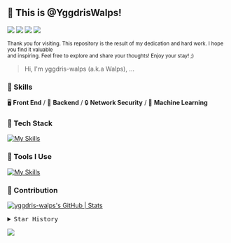 ## 👋 This is @YggdrisWalps!

[![][github-follower-shield]][github-follower-stats]
[![][informatn-x-shield]][informatn-x-link]
[![][informatn-telegram-shield]][informatn-telegram-link]
[![][informatn-email-shield]][informatn-email-address]

<sup>Thank you for visiting. This repository is the result of my dedication and hard work. I hope you find it valuable<br/>
and inspiring. Feel free to explore and share your thoughts!
Enjoy your stay! ;)</sup>

> Hi, I'm yggdris-walps (a.k.a Walps), ...

### 🔨 Skills

🖥️ **Front End** / 🔧 **Backend** / 🔒 **Network Security** / 🧠 **Machine Learning**

### 🍉 Tech Stack

[![My Skills][tech-stack-skillicons-shield]](https://skillicons.dev)

### 🔨 Tools I Use

[![My Skills][tools-skillicons-shield]](https://skillicons.dev)

### 🍏 Contribution

[![yggdris-walps's GitHub | Stats][contribution-stats-shield]][contribution-stats-link]

<details>
  <summary><kbd>Star History</kbd></summary>
  <picture>
    <source media="(prefers-color-scheme: light)" srcset="https://api.star-history.com/svg?repos=yggdris-walps%2Fyggw&theme=light&type=Date">
    <img width="100%" src="https://api.star-history.com/svg?repos=yggdris-walps%2Fyggw&type=Date">
  </picture>
</details>

[![][github-contribution-grid-snake-shield]][github-contribution-grid-snake-link]

<!-- SNAKE GROUP -->

[github-contribution-grid-snake-shield]: https://raw.githubusercontent.com/yggdris-walps/yggdris-walps/output/github-contribution-grid-snake-dark.svg
[github-contribution-grid-snake-link]: https://github.com/Platane/snk

<!-- SKILLICONS SHIELDS GROUP -->

[tech-stack-skillicons-shield]: https://skillicons.dev/icons?i=python,arduino,nodejs,php,react,next,vue,nuxt,angular,express,tailwindcss,redux,bootstrap,html,css,js,jquery,ts,scss,django,flask,tensorflow,opencv,threejs
[tools-skillicons-shield]: https://skillicons.dev/icons?i=mysql,sqlite,redis,postgresql,docker,nginx,git,npm,pnpm,yarn,vite,vitest,webpack,babel,github,githubactions,figma,aws,azure,gcp,cloudflare,vercel,heroku

<!-- CONTRIBUTION GROUP -->

[contribution-stats-shield]: https://stats.quira.sh/yggdris-walps/github?theme=dark
[contribution-stats-link]: https://quira.sh?utm_source=widgets&utm_campaign=yggdris-walps

<!-- SHIELDS GROUP -->

[github-follower-shield]: https://img.shields.io/github/followers/yggdris-walps?style=flat-square&logo=github&labelColor=black&color=ffb155
[informatn-x-shield]: https://img.shields.io/badge/-Walpurgis-black?labelColor=black&logo=x&logoColor=white&style=flat-square
[informatn-telegram-shield]: https://img.shields.io/badge/-Yggdrasil%20Walps-black?labelColor=black&logo=telegram&logoColor=white&style=flat-square
[informatn-email-shield]: https://img.shields.io/badge/-hoangthaininh.hgn@gmail.com-black?labelColor=black&logo=gmail&logoColor=white&style=flat-square

<!-- LINK BUTTONS GROUP -->

[github-follower-stats]: https://github.com/yggdris-walps
[informatn-x-link]: https://x.com/louiswalpurgis
[informatn-telegram-link]: t.me/louiswalpurgis
[informatn-email-address]: mailto:hoangthaininh.hgn@gmail.com
